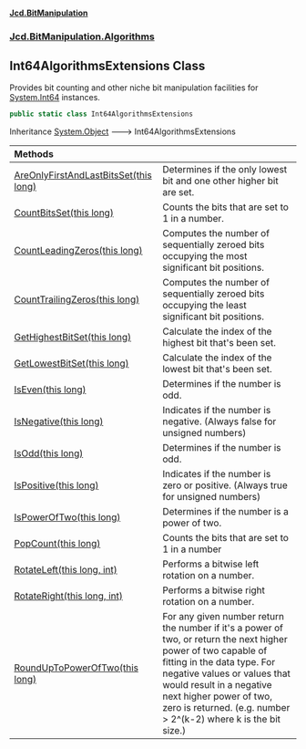 #### [Jcd.BitManipulation](index.md 'index')

### [Jcd.BitManipulation.Algorithms](Jcd.BitManipulation.Algorithms.md 'Jcd.BitManipulation.Algorithms')

## Int64AlgorithmsExtensions Class

Provides bit counting and other niche bit manipulation facilities
for [System.Int64](https://docs.microsoft.com/en-us/dotnet/api/System.Int64 'System.Int64') instances.

```csharp
public static class Int64AlgorithmsExtensions
```

Inheritance [System.Object](https://docs.microsoft.com/en-us/dotnet/api/System.Object 'System.Object') &#129106; Int64AlgorithmsExtensions

| Methods                                                                                                                                                                                                                                    |                                                                                                                                                                                                                                                                                                       |
|:-------------------------------------------------------------------------------------------------------------------------------------------------------------------------------------------------------------------------------------------|:------------------------------------------------------------------------------------------------------------------------------------------------------------------------------------------------------------------------------------------------------------------------------------------------------|
| [AreOnlyFirstAndLastBitsSet(this long)](Jcd.BitManipulation.Algorithms.Int64AlgorithmsExtensions.AreOnlyFirstAndLastBitsSet(thislong).md 'Jcd.BitManipulation.Algorithms.Int64AlgorithmsExtensions.AreOnlyFirstAndLastBitsSet(this long)') | Determines if the only lowest bit and one other higher bit are set.                                                                                                                                                                                                                                   |
| [CountBitsSet(this long)](Jcd.BitManipulation.Algorithms.Int64AlgorithmsExtensions.CountBitsSet(thislong).md 'Jcd.BitManipulation.Algorithms.Int64AlgorithmsExtensions.CountBitsSet(this long)')                                           | Counts the bits that are set to 1 in a number.                                                                                                                                                                                                                                                        |
| [CountLeadingZeros(this long)](Jcd.BitManipulation.Algorithms.Int64AlgorithmsExtensions.CountLeadingZeros(thislong).md 'Jcd.BitManipulation.Algorithms.Int64AlgorithmsExtensions.CountLeadingZeros(this long)')                            | Computes the number of sequentially zeroed bits occupying the most significant bit positions.                                                                                                                                                                                                         |
| [CountTrailingZeros(this long)](Jcd.BitManipulation.Algorithms.Int64AlgorithmsExtensions.CountTrailingZeros(thislong).md 'Jcd.BitManipulation.Algorithms.Int64AlgorithmsExtensions.CountTrailingZeros(this long)')                         | Computes the number of sequentially zeroed bits occupying the least significant bit positions.                                                                                                                                                                                                        |
| [GetHighestBitSet(this long)](Jcd.BitManipulation.Algorithms.Int64AlgorithmsExtensions.GetHighestBitSet(thislong).md 'Jcd.BitManipulation.Algorithms.Int64AlgorithmsExtensions.GetHighestBitSet(this long)')                               | Calculate the index of the highest bit that's been set.                                                                                                                                                                                                                                               |
| [GetLowestBitSet(this long)](Jcd.BitManipulation.Algorithms.Int64AlgorithmsExtensions.GetLowestBitSet(thislong).md 'Jcd.BitManipulation.Algorithms.Int64AlgorithmsExtensions.GetLowestBitSet(this long)')                                  | Calculate the index of the lowest bit that's been set.                                                                                                                                                                                                                                                |
| [IsEven(this long)](Jcd.BitManipulation.Algorithms.Int64AlgorithmsExtensions.IsEven(thislong).md 'Jcd.BitManipulation.Algorithms.Int64AlgorithmsExtensions.IsEven(this long)')                                                             | Determines if the number is odd.                                                                                                                                                                                                                                                                      |
| [IsNegative(this long)](Jcd.BitManipulation.Algorithms.Int64AlgorithmsExtensions.IsNegative(thislong).md 'Jcd.BitManipulation.Algorithms.Int64AlgorithmsExtensions.IsNegative(this long)')                                                 | Indicates if the number is negative. (Always false for unsigned numbers)                                                                                                                                                                                                                              |
| [IsOdd(this long)](Jcd.BitManipulation.Algorithms.Int64AlgorithmsExtensions.IsOdd(thislong).md 'Jcd.BitManipulation.Algorithms.Int64AlgorithmsExtensions.IsOdd(this long)')                                                                | Determines if the number is odd.                                                                                                                                                                                                                                                                      |
| [IsPositive(this long)](Jcd.BitManipulation.Algorithms.Int64AlgorithmsExtensions.IsPositive(thislong).md 'Jcd.BitManipulation.Algorithms.Int64AlgorithmsExtensions.IsPositive(this long)')                                                 | Indicates if the number is zero or positive. (Always true for unsigned numbers)                                                                                                                                                                                                                       |
| [IsPowerOfTwo(this long)](Jcd.BitManipulation.Algorithms.Int64AlgorithmsExtensions.IsPowerOfTwo(thislong).md 'Jcd.BitManipulation.Algorithms.Int64AlgorithmsExtensions.IsPowerOfTwo(this long)')                                           | Determines if the number is a power of two.                                                                                                                                                                                                                                                           |
| [PopCount(this long)](Jcd.BitManipulation.Algorithms.Int64AlgorithmsExtensions.PopCount(thislong).md 'Jcd.BitManipulation.Algorithms.Int64AlgorithmsExtensions.PopCount(this long)')                                                       | Counts the bits that are set to 1 in a number                                                                                                                                                                                                                                                         |
| [RotateLeft(this long, int)](Jcd.BitManipulation.Algorithms.Int64AlgorithmsExtensions.RotateLeft(thislong,int).md 'Jcd.BitManipulation.Algorithms.Int64AlgorithmsExtensions.RotateLeft(this long, int)')                                   | Performs a bitwise left rotation on a number.                                                                                                                                                                                                                                                         |
| [RotateRight(this long, int)](Jcd.BitManipulation.Algorithms.Int64AlgorithmsExtensions.RotateRight(thislong,int).md 'Jcd.BitManipulation.Algorithms.Int64AlgorithmsExtensions.RotateRight(this long, int)')                                | Performs a bitwise right rotation on a number.                                                                                                                                                                                                                                                        |
| [RoundUpToPowerOfTwo(this long)](Jcd.BitManipulation.Algorithms.Int64AlgorithmsExtensions.RoundUpToPowerOfTwo(thislong).md 'Jcd.BitManipulation.Algorithms.Int64AlgorithmsExtensions.RoundUpToPowerOfTwo(this long)')                      | For any given number return the number if it's a power of two, or return the next higher power of two capable of fitting in the data type. For negative values or values that would result in a negative next higher power of two, zero is returned. (e.g. number > 2^(k-2) where k is the bit size.) |
